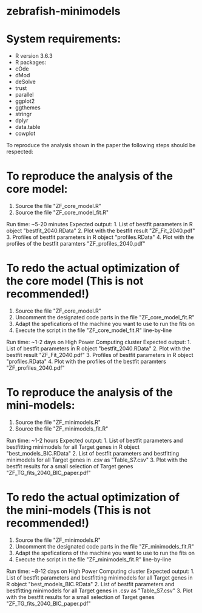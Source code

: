 # zebrafish-minimodels
# System requirements:
- R version 3.6.3
- R packages: 
 - cOde
 - dMod
 - deSolve
 - trust
 - parallel
 - ggplot2
 - ggthemes
 - stringr
 - dplyr
 - data.table
 - cowplot
 
To reproduce the analysis shown in the paper the following steps should be respected: 
# To reproduce the analysis of the core model:
1. Source the file "ZF_core_model.R"
2. Source the file "ZF_core_model_fit.R" 

Run time: ~5-20 minutes
Expected output: 
    1. List of bestfit parameters in R object "bestfit_2040.RData"
    2. Plot with the bestfit result "ZF_Fit_2040.pdf"
    3. Profiles of bestfit parameters in R object "profiles.RData"
    4. Plot with the profiles of the bestfit paramters "ZF_profiles_2040.pdf"

# To redo the actual optimization of the core model (This is not recommended!)
1. Source the file "ZF_core_model.R"
2. Uncomment the designated code parts in the file "ZF_core_model_fit.R" 
3. Adapt the spefications of the machine you want to use to run the fits on
4. Execute the script in the file "ZF_core_model_fit.R" line-by-line

Run time: ~1-2 days on High Power Computing cluster
Expected output: 
    1. List of bestfit parameters in R object "bestfit_2040.RData"
    2. Plot with the bestfit result "ZF_Fit_2040.pdf"
    3. Profiles of bestfit parameters in R object "profiles.RData"
    4. Plot with the profiles of the bestfit paramters "ZF_profiles_2040.pdf"

# To reproduce the analysis of the  mini-models:
1. Source the file "ZF_minimodels.R"
2. Source the file "ZF_minimodels_fit.R" 

Run time: ~1-2 hours
Expected output: 
    1. List of bestfit parameters and bestfitting minimodels for all Target genes in R object "best_models_BIC.RData"
    2. List of bestfit parameters and bestfitting minimodels for all Target genes in .csv as "Table_S7.csv"
    3. Plot with the bestfit results for a small selection of Target genes "ZF_TG_fits_2040_BIC_paper.pdf"
    

# To redo the actual optimization of the mini-models (This is not recommended!)
1. Source the file "ZF_minimodels.R"
2. Uncomment the designated code parts in the file "ZF_minimodels_fit.R" 
3. Adapt the spefications of the machine you want to use to run the fits on
4. Execute the script in the file "ZF_minimodels_fit.R" line-by-line

Run time: ~8-12 days on High Power Computing cluster
Expected output: 
    1. List of bestfit parameters and bestfitting minimodels for all Target genes in R object "best_models_BIC.RData"
    2. List of bestfit parameters and bestfitting minimodels for all Target genes in .csv as "Table_S7.csv"
    3. Plot with the bestfit results for a small selection of Target genes "ZF_TG_fits_2040_BIC_paper.pdf"
